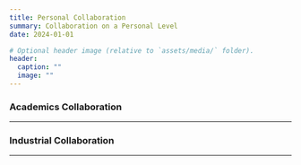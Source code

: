 ```yaml
---
title: Personal Collaboration
summary: Collaboration on a Personal Level
date: 2024-01-01

# Optional header image (relative to `assets/media/` folder).
header:
  caption: ""
  image: ""
---
```


<div style="font-size: 14px;">
  
### Academics Collaboration


___

### Industrial Collaboration


___

</div>
